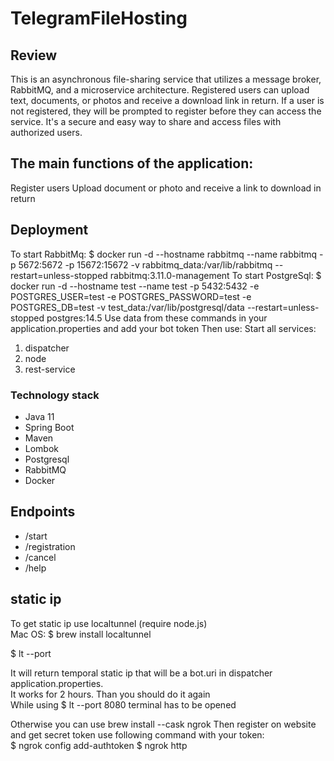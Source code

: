 # TelegramFileHosting

## Review
This is an asynchronous file-sharing service that utilizes a message broker, RabbitMQ, 
and a microservice architecture. Registered users can upload text, documents, 
or photos and receive a download link in return. If a user is not registered, 
they will be prompted to register before they can access the service. 
It's a secure and easy way to share and access files with authorized users.

## The main functions of the application:

Register users
Upload document or photo and receive a link to download in return

## Deployment
To start RabbitMq: $ docker run -d --hostname rabbitmq --name rabbitmq -p 5672:5672 -p 15672:15672 -v rabbitmq_data:/var/lib/rabbitmq --restart=unless-stopped rabbitmq:3.11.0-management
To start PostgreSql: $ docker run -d --hostname test --name test -p 5432:5432 -e POSTGRES_USER=test -e POSTGRES_PASSWORD=test -e POSTGRES_DB=test -v test_data:/var/lib/postgresql/data --restart=unless-stopped postgres:14.5
Use data from these commands in your application.properties and add your bot token
Then use:
Start all services:
1) dispatcher
2) node
3) rest-service

### Technology stack
* Java 11
* Spring Boot
* Maven
* Lombok
* Postgresql
* RabbitMQ
* Docker

## Endpoints
* /start 
* /registration
* /cancel
* /help

## static ip
To get static ip use localtunnel (require node.js)  
Mac OS:
$ brew install localtunnel  

$ lt --port <port of disparcher service>

It will return temporal static
ip that will be a bot.uri in dispatcher application.properties.  
It works for 2 hours. Than you should do it again  
While using $ lt --port 8080 terminal has to be opened

Otherwise you can use 
brew install --cask ngrok
Then register on website and get secret token
use following command with your token:  
$ ngrok config add-authtoken <token>
$ ngrok http <port of disparcher service>







